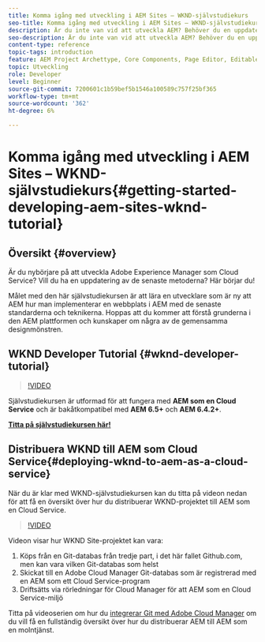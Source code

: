 ```yaml
---
title: Komma igång med utveckling i AEM Sites – WKND-självstudiekurs
seo-title: Komma igång med utveckling i AEM Sites – WKND-självstudiekurs
description: Är du inte van vid att utveckla AEM? Behöver du en uppdatering av bästa praxis? Här börjar du! Målet med den här självstudiekursen är att lära en utvecklare som är ny att AEM hur man implementerar en webbplats i AEM med de senaste standarderna och teknikerna.
seo-description: Är du inte van vid att utveckla AEM? Behöver du en uppdatering av bästa praxis? Här börjar du! Målet med den här självstudiekursen är att lära en utvecklare som är ny att AEM hur man implementerar en webbplats i AEM med de senaste standarderna och teknikerna.
content-type: reference
topic-tags: introduction
feature: AEM Project Archettype, Core Components, Page Editor, Editable Templates
topic: Utveckling
role: Developer
level: Beginner
source-git-commit: 7200601c1b59bef5b1546a100589c757f25bf365
workflow-type: tm+mt
source-wordcount: '362'
ht-degree: 6%

---
```



# Komma igång med utveckling i AEM Sites – WKND-självstudiekurs{#getting-started-developing-aem-sites-wknd-tutorial}

## Översikt {#overview}

Är du nybörjare på att utveckla Adobe Experience Manager som Cloud Service? Vill du ha en uppdatering av de senaste metoderna? Här börjar du!

Målet med den här självstudiekursen är att lära en utvecklare som är ny att AEM hur man implementerar en webbplats i AEM med de senaste standarderna och teknikerna. Hoppas att du kommer att förstå grunderna i den AEM plattformen och kunskaper om några av de gemensamma designmönstren.

## WKND Developer Tutorial {#wknd-developer-tutorial}

>[!VIDEO](https://video.tv.adobe.com/v/30476?quality=12&learn=on)

Självstudiekursen är utformad för att fungera med **AEM som en Cloud Service** och är bakåtkompatibel med **AEM 6.5+** och **AEM 6.4.2+**.

**[Titta på självstudiekursen här!](https://experienceleague.adobe.com/docs/experience-manager-learn/getting-started-wknd-tutorial-develop/overview.html)**

## Distribuera WKND till AEM som Cloud Service{#deploying-wknd-to-aem-as-a-cloud-service}

När du är klar med WKND-självstudiekursen kan du titta på videon nedan för att få en översikt över hur du distribuerar WKND-projektet till AEM som en Cloud Service.

>[!VIDEO](https://video.tv.adobe.com/v/30191?quality=12&learn=on)

Videon visar hur WKND Site-projektet kan vara:

1. Köps från en Git-databas från tredje part, i det här fallet Github.com, men kan vara vilken Git-databas som helst
2. Skickat till en Adobe Cloud Manager Git-databas som är registrerad med en AEM som ett Cloud Service-program
3. Driftsätts via rörledningar för Cloud Manager för att AEM som en Cloud Service-miljö

Titta på videoserien om hur du [integrerar Git med Adobe Cloud Manager](https://docs.adobe.com/content/help/en/experience-manager-cloud-manager/using/managing-code/setup-cloud-manager-git-integration.html) om du vill få en fullständig översikt över hur du distribuerar AEM till AEM som en molntjänst.
